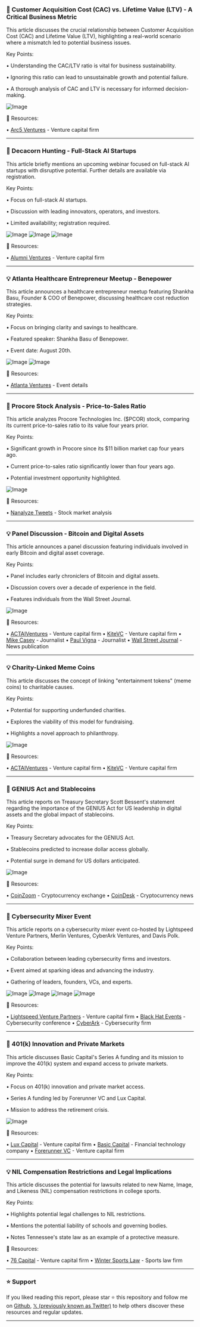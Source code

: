 ### 🤖 Customer Acquisition Cost (CAC) vs. Lifetime Value (LTV) - A Critical Business Metric

This article discusses the crucial relationship between Customer Acquisition Cost (CAC) and Lifetime Value (LTV), highlighting a real-world scenario where a mismatch led to potential business issues.

Key Points:

• Understanding the CAC/LTV ratio is vital for business sustainability.


• Ignoring this ratio can lead to unsustainable growth and potential failure.


• A thorough analysis of CAC and LTV is necessary for informed decision-making.



![Image](https://pbs.twimg.com/amplify_video_thumb/1957590512598413313/img/W0i1QwVFaXUUCZt6.jpg)

🔗 Resources:

• [Arc5 Ventures](https://x.com/arc5ventures) - Venture capital firm


---

### 🚀 Decacorn Hunting - Full-Stack AI Startups

This article briefly mentions an upcoming webinar focused on full-stack AI startups with disruptive potential.  Further details are available via registration.

Key Points:

•  Focus on full-stack AI startups.


•  Discussion with leading innovators, operators, and investors.


•  Limited availability; registration required.



![Image](https://pbs.twimg.com/media/GyqQvPMWoAIBLrv?format=jpg&name=small)
![Image](https://pbs.twimg.com/media/GyqQwdGW8AEffAE?format=jpg&name=360x360)
![Image](https://pbs.twimg.com/media/GyqQxrfXwAQmDyk?format=jpg&name=360x360)

🔗 Resources:

• [Alumni Ventures](https://x.com/alumniventures) - Venture capital firm


---

### 💡 Atlanta Healthcare Entrepreneur Meetup - Benepower

This article announces a healthcare entrepreneur meetup featuring Shankha Basu, Founder & COO of Benepower, discussing healthcare cost reduction strategies.

Key Points:

•  Focus on bringing clarity and savings to healthcare.


•  Featured speaker: Shankha Basu of Benepower.


•  Event date: August 20th.



![Image](https://pbs.twimg.com/media/GyqOYwbWkAUtvtT?format=jpg&name=small)
![Image](https://pbs.twimg.com/media/GyqOgtJWYAAsYiI?format=jpg&name=small)

🔗 Resources:

• [Atlanta Ventures](https://atlantaventures.com/events/atlanta-healthcare-entrepreneur-meetup-4) - Event details


---

### 🤖 Procore Stock Analysis - Price-to-Sales Ratio

This article analyzes Procore Technologies Inc. ($PCOR) stock, comparing its current price-to-sales ratio to its value four years prior.

Key Points:

•  Significant growth in Procore since its $11 billion market cap four years ago.


•  Current price-to-sales ratio significantly lower than four years ago.


•  Potential investment opportunity highlighted.


![Image](https://pbs.twimg.com/media/GyqOVQ6WEAcpDKc?format=png&name=small)

🔗 Resources:

• [Nanalyze Tweets](https://x.com/nanalyzetweets) - Stock market analysis


---

### 💡 Panel Discussion - Bitcoin and Digital Assets

This article announces a panel discussion featuring individuals involved in early Bitcoin and digital asset coverage.

Key Points:

•  Panel includes early chroniclers of Bitcoin and digital assets.


•  Discussion covers over a decade of experience in the field.


•  Features individuals from the Wall Street Journal.



![Image](https://pbs.twimg.com/media/GyoQhBSXUAAdgYn?format=jpg&name=small)

🔗 Resources:

• [ACTAIVentures](https://x.com/ACTAIVentures) - Venture capital firm
• [KiteVC](https://x.com/KiteVC) - Venture capital firm
• [Mike Casey](https://x.com/mikejcasey) - Journalist
• [Paul Vigna](https://x.com/paulvigna) - Journalist
• [Wall Street Journal](https://x.com/WSJ) - News publication


---

### 💡  Charity-Linked Meme Coins

This article discusses the concept of linking "entertainment tokens" (meme coins) to charitable causes.

Key Points:

•  Potential for supporting underfunded charities.


•  Explores the viability of this model for fundraising.


•  Highlights a novel approach to philanthropy.



![Image](https://pbs.twimg.com/amplify_video_thumb/1957478798548750336/img/63YmmpGnRUskb7kv.jpg)

🔗 Resources:

• [ACTAIVentures](https://x.com/ACTAIVentures) - Venture capital firm
• [KiteVC](https://x.com/KiteVC) - Venture capital firm


---

### 🤖 GENIUS Act and Stablecoins

This article reports on Treasury Secretary Scott Bessent's statement regarding the importance of the GENIUS Act for US leadership in digital assets and the global impact of stablecoins.

Key Points:

•  Treasury Secretary advocates for the GENIUS Act.


•  Stablecoins predicted to increase dollar access globally.


•  Potential surge in demand for US dollars anticipated.



![Image](https://pbs.twimg.com/media/GyppWUsXAAAQDQU?format=jpg&name=small)

🔗 Resources:

• [CoinZoom](https://x.com/GetCoinZoom) - Cryptocurrency exchange
• [CoinDesk](https://x.com/CoinDesk) - Cryptocurrency news


---

### 🤖 Cybersecurity Mixer Event

This article reports on a cybersecurity mixer event co-hosted by Lightspeed Venture Partners, Merlin Ventures, CyberArk Ventures, and Davis Polk.

Key Points:

•  Collaboration between leading cybersecurity firms and investors.


•  Event aimed at sparking ideas and advancing the industry.


•  Gathering of leaders, founders, VCs, and experts.



![Image](https://pbs.twimg.com/media/Gypp6tRbkAA42wj?format=jpg&name=360x360)
![Image](https://pbs.twimg.com/media/Gypp6tbacAIlD8B?format=jpg&name=360x360)
![Image](https://pbs.twimg.com/media/Gypp6tTaoAAtwdO?format=jpg&name=360x360)
![Image](https://pbs.twimg.com/media/Gypp6tQacAAY33s?format=jpg&name=360x360)

🔗 Resources:

• [Lightspeed Venture Partners](https://x.com/lightspeedvp) - Venture capital firm
• [Black Hat Events](https://x.com/BlackHatEvents) - Cybersecurity conference
• [CyberArk](https://x.com/CyberArk) - Cybersecurity firm


---

### 🚀 401(k) Innovation and Private Markets

This article discusses Basic Capital's Series A funding and its mission to improve the 401(k) system and expand access to private markets.

Key Points:

•  Focus on 401(k) innovation and private market access.


•  Series A funding led by Forerunner VC and Lux Capital.


•  Mission to address the retirement crisis.



![Image](https://pbs.twimg.com/tweet_video_thumb/GypP01fXgAAkiOf.jpg)

🔗 Resources:

• [Lux Capital](https://x.com/Lux_Capital) - Venture capital firm
• [Basic Capital](https://x.com/getbasiccapital) - Financial technology company
• [Forerunner VC](https://x.com/ForerunnerVC) - Venture capital firm


---

### 💡  NIL Compensation Restrictions and Legal Implications

This article discusses the potential for lawsuits related to new Name, Image, and Likeness (NIL) compensation restrictions in college sports.

Key Points:

•  Highlights potential legal challenges to NIL restrictions.


•  Mentions the potential liability of schools and governing bodies.


•  Notes Tennessee's state law as an example of a protective measure.


🔗 Resources:

• [76 Capital](https://x.com/76Capital) - Venture capital firm
• [Winter Sports Law](https://x.com/WinterSportsLaw) - Sports law firm


---

### ⭐️ Support

If you liked reading this report, please star ⭐️ this repository and follow me on [Github](https://github.com/Drix10), [𝕏 (previously known as Twitter)](https://x.com/DRIX_10_) to help others discover these resources and regular updates.

---